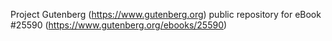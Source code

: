 Project Gutenberg (https://www.gutenberg.org) public repository for eBook #25590 (https://www.gutenberg.org/ebooks/25590)
